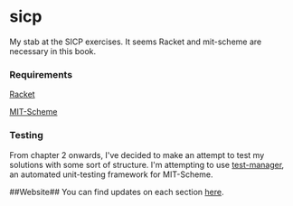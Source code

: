 # sicp #

My stab at the SICP exercises. It seems Racket and mit-scheme are necessary in this book.
### Requirements ###
[Racket](http://racket-lang.org/)

[MIT-Scheme](http://www.gnu.org/software/mit-scheme//)

### Testing ###
From chapter 2 onwards, I've decided to make an attempt to test my solutions with some sort of structure. I'm attempting to use [test-manager](http://web.mit.edu/~axch/www/testing-1.2.html), an automated unit-testing framework for MIT-Scheme.

##Website##
You can find updates on each section [here](http://www.milesstevenson.com/search/label/SICP).
